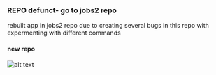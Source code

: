 ### REPO defunct- go to jobs2 repo
rebuilt app in jobs2 repo due to creating several bugs in this repo with expermenting with different commands

#### new repo
![alt text](https://github.com/rybaier/jobs2)